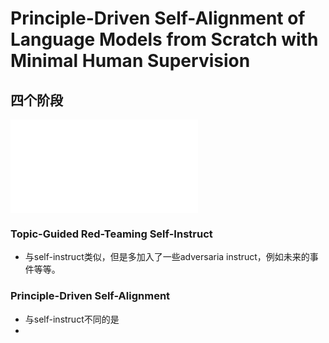# Principle-Driven Self-Alignment of Language Models from Scratch with Minimal Human Supervision

## 四个阶段
![SelfAlign](./SelfAlign.md)
###  Topic-Guided Red-Teaming Self-Instruct
- 与self-instruct类似，但是多加入了一些adversaria instruct，例如未来的事件等等。
  
### Principle-Driven Self-Alignment
- 与self-instruct不同的是
- 